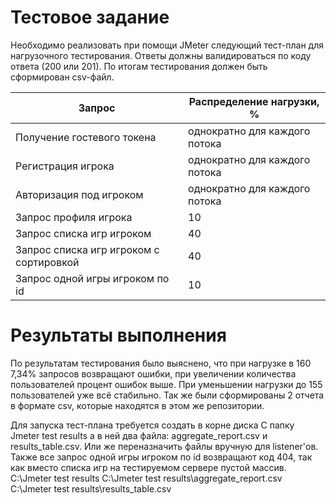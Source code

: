 # Тестовое задание

Необходимо реализовать при помощи JMeter следующий тест-план для нагрузочного
тестирования. Ответы должны валидироваться по коду ответа (200 или 201). По итогам
тестирования должен быть сформирован csv-файл. 


| Запрос | Распределение нагрузки, % |
| --- | --- |
| Получение гостевого токена| однократно для каждого потока |
| Регистрация игрока | однократно для каждого потока |
| Авторизация под игроком | однократно для каждого потока |
| Запрос профиля игрока | 10 |
| Запрос списка игр игроком | 40 |
| Запрос списка игр игроком с сортировкой | 40 |
| Запрос одной игры игроком по id | 10 |

# Результаты выполнения
По результатам тестирования было выяснено, что при нагрузке в 160 7,34% запросов возвращают ошибки, при увеличении количества пользователей процент ошибок выше. При уменьшении нагрузки до 155 пользователей уже всё стабильно. Так же были сформированы 2 отчета в формате csv, которые находятся в этом же репозитории.

Для запуска тест-плана требуется создать в корне диска C папку Jmeter test results а в ней два файла: aggregate_report.csv и results_table.csv. Или же переназначить файлы вручную для listener'ов.
Также все запрос одной игры игроком по id возвращают код 404, так как вместо списка игр на тестируемом сервере пустой массив.
C:\Jmeter test results
C:\Jmeter test results\aggregate_report.csv
C:\Jmeter test results\results_table.csv
